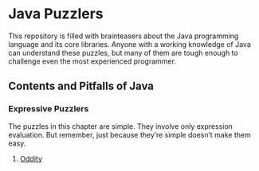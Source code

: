 # Java Puzzlers 

This repository is filled with brainteasers about the Java programming language and its core libraries. Anyone with a working knowledge of Java can understand these puzzles, but many of them are tough enough to challenge even the most experienced programmer.

## Contents and Pitfalls of Java

### Expressive Puzzlers 
The puzzles in this chapter are simple. They involve only expression evaluation. But remember, just because they’re simple doesn’t make them easy.

1. [Oddity]()
